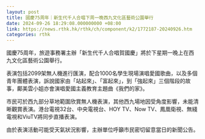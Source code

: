 ```yaml
---
layout: post
title: 國慶75周年｜新生代千人合唱下周一晚西九文化區藝術公園舉行
date: 2024-09-26 18:29:08.000000000 +08:00
link: https://news.rthk.hk/rthk/ch/component/k2/1772187-20240926.htm
categories: rthk
---
```


國慶75周年，旅遊事務署主辦「新生代千人合唱賀國慶」將於下星期一晚上在西九文化區藝術公園舉行。

表演包括2099架無人機進行匯演，配合1000名學生現場演唱愛國歌曲，以及多個青年團體表演，訴說國家由「站起來」、「富起來」，到「強起來」三個階段的故事，鄺美雲小姐亦會演唱愛國主義教育主題曲《我們的家》。

市民可於西九部分草地範圍欣賞無人機表演，其他西九場地因受角度影響，未能清晰觀賞表演。港台電視32台、中央電視台、HOY TV、Now TV、鳳凰衛視、無綫電視和ViuTV將同步直播表演。

由於表演活動可能受天氣狀況影響，主辦單位呼籲市民密切留意當日的新聞公告。
